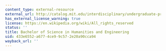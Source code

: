 ```yaml
---
content_type: external-resource
external_url: http://catalog.mit.edu/interdisciplinary/undergraduate-programs/degrees/humanities-engineering/
has_external_license_warning: true
license: https://en.wikipedia.org/wiki/All_rights_reserved
status: ''
title: Bachelor of Science in Humanities and Engineering
uid: 433e6552-a677-4ce9-9c57-2e20a90cca94
wayback_url: ''
---
```


